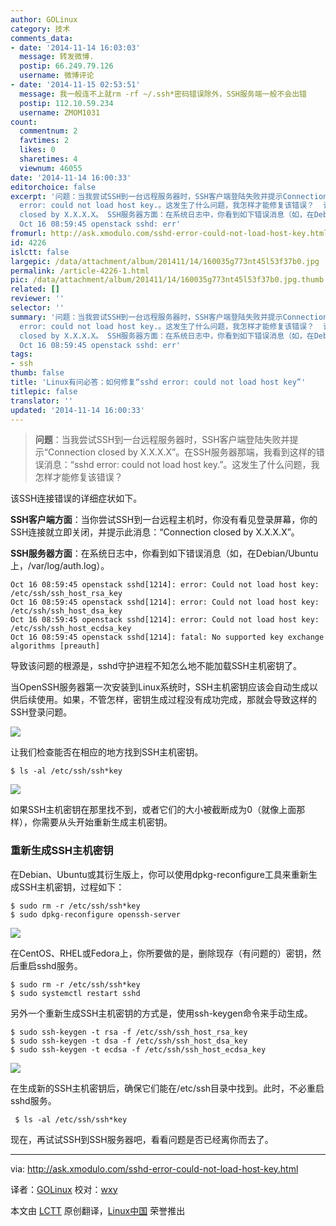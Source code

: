 ```yaml
---
author: GOLinux
category: 技术
comments_data:
- date: '2014-11-14 16:03:03'
  message: 转发微博.
  postip: 66.249.79.126
  username: 微博评论
- date: '2014-11-15 02:53:51'
  message: 我一般连不上就rm -rf ~/.ssh*密码错误除外，SSH服务端一般不会出错
  postip: 112.10.59.234
  username: ZMOM1031
count:
  commentnum: 2
  favtimes: 2
  likes: 0
  sharetimes: 4
  viewnum: 46055
date: '2014-11-14 16:00:33'
editorchoice: false
excerpt: '问题：当我尝试SSH到一台远程服务器时，SSH客户端登陆失败并提示Connection closed by X.X.X.X。在SSH服务器那端，我看到这样的错误消息：sshd
  error: could not load host key.。这发生了什么问题，我怎样才能修复该错误？  该SSH连接错误的详细症状如下。 SSH客户端方面：当你尝试SSH到一台远程主机时，你没有看见登录屏幕，你的SSH连接就立即关闭，并提示此消息：Connection
  closed by X.X.X.X。 SSH服务器方面：在系统日志中，你看到如下错误消息（如，在Debian/Ubuntu上，/var/log/auth.log）。
  Oct 16 08:59:45 openstack sshd: err'
fromurl: http://ask.xmodulo.com/sshd-error-could-not-load-host-key.html
id: 4226
islctt: false
largepic: /data/attachment/album/201411/14/160035g773nt45l53f37b0.jpg
permalink: /article-4226-1.html
pic: /data/attachment/album/201411/14/160035g773nt45l53f37b0.jpg.thumb.jpg
related: []
reviewer: ''
selector: ''
summary: '问题：当我尝试SSH到一台远程服务器时，SSH客户端登陆失败并提示Connection closed by X.X.X.X。在SSH服务器那端，我看到这样的错误消息：sshd
  error: could not load host key.。这发生了什么问题，我怎样才能修复该错误？  该SSH连接错误的详细症状如下。 SSH客户端方面：当你尝试SSH到一台远程主机时，你没有看见登录屏幕，你的SSH连接就立即关闭，并提示此消息：Connection
  closed by X.X.X.X。 SSH服务器方面：在系统日志中，你看到如下错误消息（如，在Debian/Ubuntu上，/var/log/auth.log）。
  Oct 16 08:59:45 openstack sshd: err'
tags:
- ssh
thumb: false
title: 'Linux有问必答：如何修复“sshd error: could not load host key”'
titlepic: false
translator: ''
updated: '2014-11-14 16:00:33'
---
```



> 
> **问题**：当我尝试SSH到一台远程服务器时，SSH客户端登陆失败并提示“Connection closed by X.X.X.X”。在SSH服务器那端，我看到这样的错误消息：“sshd error: could not load host key.”。这发生了什么问题，我怎样才能修复该错误？
> 
> 
> 


该SSH连接错误的详细症状如下。


**SSH客户端方面**：当你尝试SSH到一台远程主机时，你没有看见登录屏幕，你的SSH连接就立即关闭，并提示此消息：“Connection closed by X.X.X.X”。


**SSH服务器方面**：在系统日志中，你看到如下错误消息（如，在Debian/Ubuntu上，/var/log/auth.log）。



```
Oct 16 08:59:45 openstack sshd[1214]: error: Could not load host key: /etc/ssh/ssh_host_rsa_key
Oct 16 08:59:45 openstack sshd[1214]: error: Could not load host key: /etc/ssh/ssh_host_dsa_key
Oct 16 08:59:45 openstack sshd[1214]: error: Could not load host key: /etc/ssh/ssh_host_ecdsa_key
Oct 16 08:59:45 openstack sshd[1214]: fatal: No supported key exchange algorithms [preauth]

```

导致该问题的根源是，sshd守护进程不知怎么地不能加载SSH主机密钥了。


当OpenSSH服务器第一次安装到Linux系统时，SSH主机密钥应该会自动生成以供后续使用。如果，不管怎样，密钥生成过程没有成功完成，那就会导致这样的SSH登录问题。


![](/data/attachment/album/201411/14/160035g773nt45l53f37b0.jpg)


让我们检查能否在相应的地方找到SSH主机密钥。



```
$ ls -al /etc/ssh/ssh*key 

```

![](/data/attachment/album/201411/14/160037x9m23p199z9mwz0e.jpg)


如果SSH主机密钥在那里找不到，或者它们的大小被截断成为0（就像上面那样），你需要从头开始重新生成主机密钥。


### 重新生成SSH主机密钥


在Debian、Ubuntu或其衍生版上，你可以使用dpkg-reconfigure工具来重新生成SSH主机密钥，过程如下：



```
$ sudo rm -r /etc/ssh/ssh*key
$ sudo dpkg-reconfigure openssh-server 

```

![](/data/attachment/album/201411/14/160040k0134ceokze0oc0e.jpg)


在CentOS、RHEL或Fedora上，你所要做的是，删除现存（有问题的）密钥，然后重启sshd服务。



```
$ sudo rm -r /etc/ssh/ssh*key
$ sudo systemctl restart sshd

```

另外一个重新生成SSH主机密钥的方式是，使用ssh-keygen命令来手动生成。



```
$ sudo ssh-keygen -t rsa -f /etc/ssh/ssh_host_rsa_key
$ sudo ssh-keygen -t dsa -f /etc/ssh/ssh_host_dsa_key
$ sudo ssh-keygen -t ecdsa -f /etc/ssh/ssh_host_ecdsa_key 

```

![](/data/attachment/album/201411/14/160043v7iwth03ii272zx0.jpg)


在生成新的SSH主机密钥后，确保它们能在/etc/ssh目录中找到。此时，不必重启sshd服务。



```
 $ ls -al /etc/ssh/ssh*key 

```

现在，再试试SSH到SSH服务器吧，看看问题是否已经离你而去了。




---


via: <http://ask.xmodulo.com/sshd-error-could-not-load-host-key.html>


译者：[GOLinux](https://github.com/GOLinux) 校对：[wxy](https://github.com/wxy)


本文由 [LCTT](https://github.com/LCTT/TranslateProject) 原创翻译，[Linux中国](http://linux.cn/) 荣誉推出